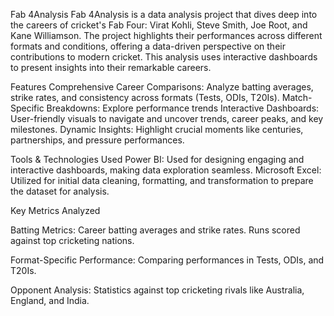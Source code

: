 Fab 4Analysis
Fab 4Analysis is a data analysis project that dives deep into the careers of cricket's Fab Four: Virat Kohli, Steve Smith, Joe Root, and Kane Williamson. The project highlights their performances across different formats and conditions, offering a data-driven perspective on their contributions to modern cricket. This analysis uses interactive dashboards to present insights into their remarkable careers.

Features
Comprehensive Career Comparisons: Analyze batting averages, strike rates, and consistency across formats (Tests, ODIs, T20Is).
Match-Specific Breakdowns: Explore performance trends 
Interactive Dashboards: User-friendly visuals to navigate and uncover trends, career peaks, and key milestones.
Dynamic Insights: Highlight crucial moments like centuries, partnerships, and pressure performances.

Tools & Technologies Used
Power BI: Used for designing engaging and interactive dashboards, making data exploration seamless.
Microsoft Excel: Utilized for initial data cleaning, formatting, and transformation to prepare the dataset for analysis.

Key Metrics Analyzed

Batting Metrics:
Career batting averages and strike rates.
Runs scored against top cricketing nations.

Format-Specific Performance:
Comparing performances in Tests, ODIs, and T20Is.

Opponent Analysis:
Statistics against top cricketing rivals like Australia, England, and India.
